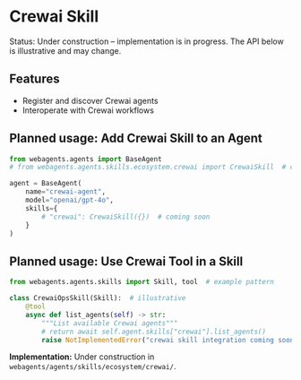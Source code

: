 # Crewai Skill

Status: Under construction – implementation is in progress. The API below is illustrative and may change.

## Features
- Register and discover Crewai agents
- Interoperate with Crewai workflows

## Planned usage: Add Crewai Skill to an Agent
```python
from webagents.agents import BaseAgent
# from webagents.agents.skills.ecosystem.crewai import CrewaiSkill  # coming soon

agent = BaseAgent(
    name="crewai-agent",
    model="openai/gpt-4o",
    skills={
        # "crewai": CrewaiSkill({})  # coming soon
    }
)
```

## Planned usage: Use Crewai Tool in a Skill
```python
from webagents.agents.skills import Skill, tool  # example pattern

class CrewaiOpsSkill(Skill):  # illustrative
    @tool
    async def list_agents(self) -> str:
        """List available Crewai agents"""
        # return await self.agent.skills["crewai"].list_agents()
        raise NotImplementedError("crewai skill integration coming soon")
```

**Implementation:** Under construction in `webagents/agents/skills/ecosystem/crewai/`.